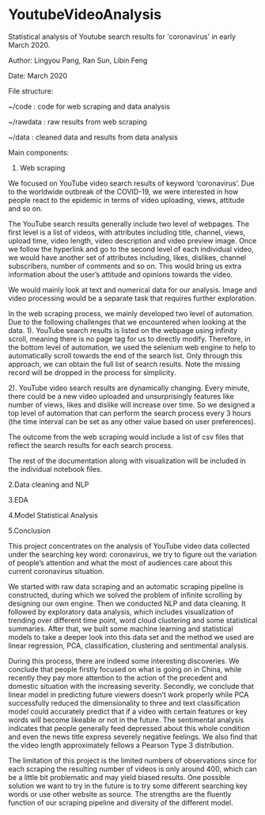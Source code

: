 # YoutubeVideoAnalysis

Statistical analysis of Youtube search results for 'coronavirus' in early March 2020.

Author: Lingyou Pang, Ran Sun, Libin Feng

Date: March 2020

File structure:

~/code : code for web scraping and data analysis

~/rawdata : raw results from web scraping

~/data : cleaned data and results from data analysis

Main components:


1. Web scraping

We focused on YouTube video search results of keyword ‘coronavirus’. Due to the worldwide outbreak of the COVID-19, we were interested in how people react to the epidemic in terms of video uploading, views, attitude and so on.

The YouTube search results generally include two level of webpages. The first level is a list of videos, with attributes including title, channel, views, upload time, video length, video description and video preview image. Once we follow the hyperlink and go to the second level of each individual video, we would have another set of attributes including, likes, dislikes, channel subscribers, number of comments and so on. This would bring us extra information about the user’s attitude and opinions towards the video. 

We would mainly look at text and numerical data for our analysis. Image and video processing would be a separate task that requires further exploration.

In the web scraping process, we mainly developed two level of automation. Due to the following challenges that we encountered when looking at the data.
1). YouTube search results is listed on the webpage using infinity scroll, meaning there is no page tag for us to directly modify. Therefore, in the bottom level of automation, we used the selenium web engine to help to automatically scroll towards the end of the search list. Only through this approach, we can obtain the full list of search results. Note the missing record will be dropped in the process for simplicity. 

2). YouTube video search results are dynamically changing. Every minute, there could be a new video uploaded and unsurprisingly features like number of views, likes and dislike will increase over time. So we designed a top level of automation that can perform the search process every 3 hours (the time interval can be set as any other value based on user preferences).

The outcome from the web scraping would include a list of csv files that reflect the search results for each search process. 

The rest of the documentation along with visualization will be included in the individual notebook files.

2.Data cleaning and NLP

3.EDA

4.Model Statistical Analysis

5.Conclusion

This project concentrates on the analysis of YouTube video data collected under the searching key word: coronavirus, we try to figure out the variation of people’s attention and what the most of audiences care about this current coronavirus situation. 

We started with raw data scraping and an automatic scraping pipeline is constructed, during which we solved the problem of infinite scrolling by designing our own engine. Then we conducted NLP and data cleaning. It followed by exploratory data analysis, which includes visualization of trending over different time point, word cloud clustering and some statistical summaries. After that, we built some machine learning and statistical models to take a deeper look into this data set and the method we used are linear regression, PCA, classification, clustering and sentimental analysis. 

During this process, there are indeed some interesting discoveries. We conclude that people firstly focused on what is going on in China, while recently they pay more attention to the action of the precedent and domestic situation with the increasing severity. Secondly, we conclude that linear model in predicting future viewers doesn’t work properly while PCA successfully reduced the dimensionality to three and text classification model could accurately predict that if a video with certain features or key words will become likeable or not in the future. The sentimental analysis indicates that people generally feed depressed about this whole condition and even the news title express severely negative feelings. We also find that the video length approximately fellows a Pearson Type 3 distribution.

The limitation of this project is the limited numbers of observations since for each scraping the resulting number of videos is only around 400, which can be a little bit problematic and may yield biased results. One possible solution we want to try in the future is to try some different searching key words or use other website as source. The strengths are the fluently function of our scraping pipeline and diversity of the different model.



